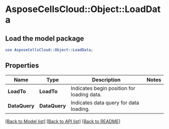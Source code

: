 # AsposeCellsCloud::Object::LoadData 

## Load the model package
```perl
use AsposeCellsCloud::Object::LoadData;
```

## Properties
Name | Type | Description | Notes
------------ | ------------- | ------------- | -------------
**LoadTo** | **LoadTo** | Indicates begin position for loading data.  |
**DataQuery** | **DataQuery** | Indicates data query for data loading.  |  

[[Back to Model list]](../README.md#documentation-for-models) [[Back to API list]](../README.md#documentation-for-api-endpoints) [[Back to README]](../README.md)

